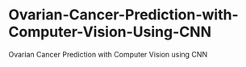 # Ovarian-Cancer-Prediction-with-Computer-Vision-Using-CNN
Ovarian Cancer Prediction with Computer Vision using CNN
